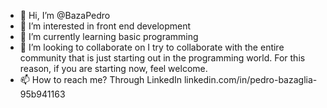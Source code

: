 - 👋 Hi, I’m @BazaPedro
- 👀 I’m interested in front end development
- 🌱 I’m currently learning basic programming
- 💞️ I’m looking to collaborate on I try to collaborate with the entire community that is just starting out in the programming world. For this reason, if you are starting now, feel welcome.
- 📫 How to reach me? Through LinkedIn linkedin.com/in/pedro-bazaglia-95b941163

<!---
BazaPedro/BazaPedro is a ✨ special ✨ repository because its `README.md` (this file) appears on your GitHub profile.
You can click the Preview link to take a look at your changes.
--->
